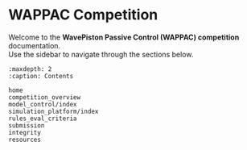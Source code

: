 # WAPPAC Competition

Welcome to the **WavePiston Passive Control (WAPPAC) competition** documentation.  
Use the sidebar to navigate through the sections below.

```{toctree}
:maxdepth: 2
:caption: Contents

home
competition_overview
model_control/index
simulation_platform/index
rules_eval_criteria
submission
integrity
resources
```

[//]: # (```{include} home.md)